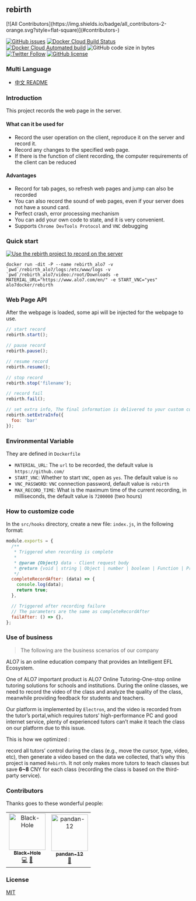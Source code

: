 ## rebirth

<!-- ALL-CONTRIBUTORS-BADGE:START - Do not remove or modify this section -->[![All Contributors](https://img.shields.io/badge/all_contributors-2-orange.svg?style=flat-square)](#contributors-)<!-- ALL-CONTRIBUTORS-BADGE:END -->
[![GitHub issues](https://img.shields.io/github/issues/alo7/rebirth?style=flat-square)](https://github.com/alo7/rebirth/issues)
[![Docker Cloud Build Status](https://img.shields.io/docker/cloud/build/alo7docker/rebirth?style=flat-square)](https://hub.docker.com/r/alo7docker/rebirth/builds)
[![Docker Cloud Automated build](https://img.shields.io/docker/cloud/automated/alo7docker/rebirth?style=flat-square)](https://hub.docker.com/r/alo7docker/rebirth)
![GitHub code size in bytes](https://img.shields.io/github/languages/code-size/alo7/rebirth?style=flat-square)
[![Twitter Follow](https://img.shields.io/twitter/follow/Free_BlackHole?style=flat-square)](https://twitter.com/Free_BlackHole)
[![GitHub license](https://img.shields.io/github/license/alo7/rebirth?style=flat-square)](https://github.com/alo7/rebirth/blob/master/LICENSE)

### Multi Language

* [中文 README](./README-zh.md)

### Introduction

This project records the web page in the server.

#### What can it be used for

* Record the user operation on the client, reproduce it on the server and record it.
* Record any changes to the specified web page.
* If there is the function of client recording, the computer requirements of the client can be reduced

#### Advantages

* Record for tab pages, so refresh web pages and jump can also be recorded
* You can also record the sound of web pages, even if your server does not have a sound card.
* Perfect crash, error processing mechanism
* You can add your own code to state, and it is very convenient.
* Supports `Chrome DevTools Protocol` and `VNC` debugging

### Quick start

[![Use the rebirth project to record on the server](https://i.imgur.com/oLVzqiD.png)](http://www.youtube.com/watch?v=lzos3284dUE "Use the rebirth project to record on the server")

```shell
docker run -dit -P --name rebirth_alo7 -v `pwd`/rebirth_alo7/logs:/etc/www/logs -v `pwd`/rebirth_alo7/video:/root/Downloads -e MATERIAL_URL="https://www.alo7.com/en/" -e START_VNC="yes" alo7docker/rebirth
```

### Web Page API

After the webpage is loaded, some api will be injected for the webpage to use.

```javascript
// start record
rebirth.start();

// pause record
rebirth.pause();

// resume record
rebirth.resume();

// stop record
rebirth.stop('filename');

// record fail
rebirth.fail();

// set extra info, The final information is delivered to your custom code
rebirth.setExtraInfo({
  foo: 'bar'
});
```

### Environmental Variable

They are defined in `Dockerfile`

* `MATERIAL_URL`: The `url` to be recorded, the default value is `https://github.com/`
* `START_VNC`: Whether to start `VNC`, open as `yes`. The default value is `no`
* `VNC_PASSWORD`: `VNC` connection password, default value is `rebirth`
* `MAX_RECORD_TIME`: What is the maximum time of the current recording, in milliseconds, the default value is `7200000` (two hours)

### How to customize code

In the `src/hooks` directory, create a new file: `index.js`, in the following format:

```js
module.exports = {
  /**
   * Triggered when recording is complete
   *
   * @param {Object} data - Client request body
   * @return {void | string | Object | number | boolean | Function | Promise.resolve}
   */
  completeRecordAfter: (data) => {
    console.log(data);
    return true;
  },

  // Triggered after recording failure
  // The parameters are the same as completeRecordAfter
  failAfter: () => {},
};
```

### Use of business

> The following are the business scenarios of our company

ALO7 is an online education company that provides an Intelligent EFL Ecosystem.

One of ALO7 important product is ALO7 Online Tutoring-One-stop online tutoring solutions for schools and institutions.
During the online classes, we need to record the video of the class and analyze the quality of the class, meanwhile providing feedback for students and teachers.

Our platform is implemented by `Electron`, and the video is recorded from the tutor’s portal,which requires tutors’ high-performance PC and good internet service,  plenty of experienced tutors can’t make it teach the class on our platform due to this issue.

This is how we optimized :

record all tutors’ control during the class (e.g., move the cursor, type, video, etc), then generate a video based on the data we collected, that’s why this project is named `Rebirth`. It not only makes more tutors to teach classes but save **6~8** CNY for each class (recording the class is based on the third-party service).

### Contributors

Thanks goes to these wonderful people:

<!-- ALL-CONTRIBUTORS-LIST:START - Do not remove or modify this section -->
<!-- prettier-ignore-start -->
<!-- markdownlint-disable -->
<table>
  <tr>
    <td align="center"><a href="http://www.bugs.cc/"><img src="https://avatars0.githubusercontent.com/u/8198408?v=4" width="100px;" alt="Black-Hole"/><br /><sub><b>Black-Hole</b></sub></a><br /><a href="https://github.com/alo7/rebirth/commits?author=BlackHole1" title="Code">💻</a> <a href="#ideas-BlackHole1" title="Ideas, Planning, & Feedback">🤔</a></td>
    <td align="center"><a href="https://github.com/pandan-12"><img src="https://avatars3.githubusercontent.com/u/56302479?v=4" width="100px;" alt="pandan-12"/><br /><sub><b>pandan-12</b></sub></a><br /><a href="https://github.com/alo7/rebirth/issues?q=author%3Apandan-12" title="Bug reports">🐛</a></td>
  </tr>
</table>

<!-- markdownlint-enable -->
<!-- prettier-ignore-end -->
<!-- ALL-CONTRIBUTORS-LIST:END -->

### License

[MIT](./LICENSE)
